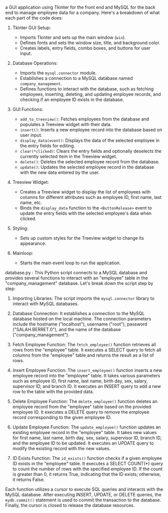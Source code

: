 a GUI application using Tkinter for the front end and MySQL for the back end to manage employee data for a company. Here's a breakdown of what each part of the code does:

1. Tkinter GUI Setup:
   - Imports Tkinter and sets up the main window (`win`).
   - Defines fonts and sets the window size, title, and background color.
   - Creates labels, entry fields, combo boxes, and buttons for user input.

2. Database Operations:
   - Imports the `mysql.connector` module.
   - Establishes a connection to a MySQL database named `company_management`.
   - Defines functions to interact with the database, such as fetching employees, inserting, deleting, and updating employee records, and checking if an employee ID exists in the database.

3. GUI Functions:
   - `add_to_treeview()`: Fetches employees from the database and populates a Treeview widget with their data.
   - `insert()`: Inserts a new employee record into the database based on user input.
   - `display_data(event)`: Displays the data of the selected employee in the entry fields for editing.
   - `clear(*clicked)`: Clears the entry fields and optionally deselects the currently selected item in the Treeview widget.
   - `delete()`: Deletes the selected employee record from the database.
   - `update()`: Updates the selected employee record in the database with the new data entered by the user.

4. Treeview Widget:
   - Creates a Treeview widget to display the list of employees with columns for different attributes such as employee ID, first name, last name, etc.
   - Binds the `display_data` function to the `<ButtonRelease>` event to update the entry fields with the selected employee's data when clicked.

5. Styling:
   - Sets up custom styles for the Treeview widget to change its appearance.

6. Mainloop:
   - Starts the main event loop to run the application.


  database.py : This Python script connects to a MySQL database and provides several functions to interact with an "employee" table in the "company_management" database. Let's break down the script step by step:

1. Importing Libraries: The script imports the `mysql.connector` library to interact with MySQL databases.

2. Database Connection: It establishes a connection to the MySQL database hosted on the local machine. The connection parameters include the hostname ("localhost"), username ("root"), password ("SALAH.BERRET.0"), and the name of the database ("company_management").

3. Fetch Employee Function: The `fetch_employee()` function retrieves all rows from the "employee" table. It executes a SELECT query to fetch all columns from the "employee" table and returns the result as a list of rows.

4. Insert Employee Function: The `insert_employee()` function inserts a new employee record into the "employee" table. It takes various parameters such as employee ID, first name, last name, birth day, sex, salary, supervisor ID, and branch ID. It executes an INSERT query to add a new row to the table with the provided data.

5. Delete Employee Function: The `delete_employee()` function deletes an employee record from the "employee" table based on the provided employee ID. It executes a DELETE query to remove the employee record corresponding to the given employee ID.

6. Update Employee Function: The `update_employee()` function updates an existing employee record in the "employee" table. It takes new values for first name, last name, birth day, sex, salary, supervisor ID, branch ID, and the employee ID to be updated. It executes an UPDATE query to modify the existing record with the new values.

7. ID Exists Function: The `id_exists()` function checks if a given employee ID exists in the "employee" table. It executes a SELECT COUNT(*) query to count the number of rows with the specified employee ID. If the count is greater than 0, it returns True, indicating that the ID exists; otherwise, it returns False.

Each function utilizes a cursor to execute SQL queries and interacts with the MySQL database. After executing INSERT, UPDATE, or DELETE queries, the `mydb.commit()` statement is used to commit the transaction to the database. Finally, the cursor is closed to release the database resources.
